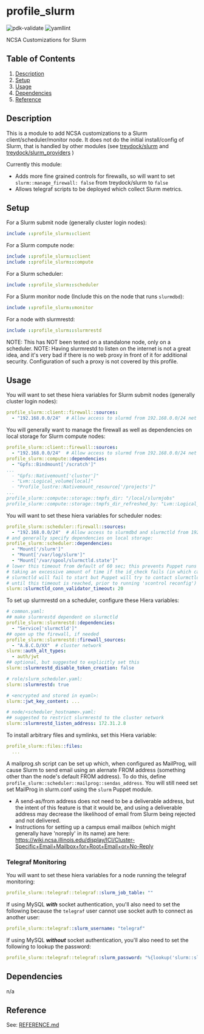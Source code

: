 # profile_slurm

![pdk-validate](https://github.com/ncsa/puppet-profile_slurm/workflows/pdk-validate/badge.svg)
![yamllint](https://github.com/ncsa/puppet-profile_slurm/workflows/yamllint/badge.svg)

NCSA Customizations for Slurm

## Table of Contents

1. [Description](#description)
1. [Setup](#setup)
1. [Usage](#usage)
1. [Dependencies](#dependencies)
1. [Reference](#reference)


## Description

This is a module to add NCSA customizations to a Slurm client/scheduler/monitor node. It does not do the initial install/config of Slurm, that is handled by other modules (see [treydock/slurm](https://forge.puppet.com/modules/treydock/slurm) and [treydock/slurm_providers](https://forge.puppet.com/modules/treydock/slurm_providers) )

Currently this module:
- Adds more fine grained controls for firewalls, so will want to set `slurm::manage_firewall: false` from treydock/slurm to `false`
- Allows telegraf scripts to be deployed which collect Slurm metrics.


## Setup

For a Slurm submit node (generally cluster login nodes):
```ruby
include ::profile_slurm::client
```

For a Slurm compute node:
```ruby
include ::profile_slurm::client
include ::profile_slurm::compute
```

For a Slurm scheduler:
```ruby
include ::profile_slurm::scheduler
```

For a Slurm monitor node (Include this on the node that runs `slurmdbd`):
```ruby
include ::profile_slurm::monitor
```

For a node with slurmrestd:
```ruby
include ::profile_slurm::slurmrestd
```
NOTE: This has NOT been tested on a standalone node, only on a scheduler.
NOTE: Having slurmrestd to listen on the internet is not a great idea, and it's very bad if there is no web proxy in front of it for additional security. Configuration of such a proxy is not covered by this profile.


## Usage

You will want to set these hiera variables for Slurm submit nodes (generally cluster login nodes):
```yaml
profile_slurm::client::firewall::sources:
  - "192.168.0.0/24"  # Allow access to slurmd from 192.168.0.0/24 net
```

You will generally want to manage the firewall as well as dependencies on local storage for Slurm compute nodes:
```yaml
profile_slurm::client::firewall::sources:
  - "192.168.0.0/24"  # Allow access to slurmd from 192.168.0.0/24 net
profile_slurm::compute::dependencies:
  - "Gpfs::Bindmount['/scratch']"
...
  - "Gpfs::Nativemount['cluster']"
  - "Lvm::Logical_volume[local]"
  - "Profile_lustre::Nativemount_resource['/projects']"
...
profile_slurm::compute::storage::tmpfs_dir: "/local/slurmjobs"
profile_slurm::compute::storage::tmpfs_dir_refreshed_by: "Lvm::Logical_volume[local]"
```

You will want to set these hiera variables for scheduler nodes:
```yaml
profile_slurm::scheduler::firewall::sources:
  - "192.168.0.0/24"  # Allow access to slurmdbd and slurmctld from 192.168.0.0/24 net
# and generally specify dependencies on local storage:
profile_slurm::scheduler::dependencies:
  - "Mount['/slurm']"
  - "Mount['/var/log/slurm']"
  - "Mount['/var/spool/slurmctld.state']"
# lower this timeout from default of 60 sec; this prevents Puppet runs from
# taking an excessive amount of time if the id_check fails (in which case
# slurmctld will fail to start but Puppet will try to contact slurmctld
# until this timeout is reached, prior to running 'scontrol reconfig')
slurm::slurmctld_conn_validator_timeout: 20
```

To set up slurmrestd on a scheduler, configure these Hiera variables:
```yaml
# common.yaml:
## make slurmrestd dependent on slurmctld
profile_slurm::slurmrestd::dependencies:
  - "Service['slurmctld']"
## open up the firewall, if needed
profile_slurm::slurmrestd::firewall_sources:
  - "A.B.C.D/XX"  # cluster network
slurm::auth_alt_types:
  - auth/jwt
## optional, but suggested to explicitly set this
slurm::slurmrestd_disable_token_creation: false

# role/slurm_scheduler.yaml:
slurm::slurmrestd: true

# <encrypted and stored in eyaml>:
slurm::jwt_key_content: ...

# node/<scheduler_hostname>.yaml:
## suggested to restrict slurmrestd to the cluster network
slurm::slurmrestd_listen_address: 172.31.2.8
```

To install arbitrary files and symlinks, set this Hiera variable:
```yaml
profile_slurm::files::files:
  ...
```

A mailprog.sh script can be set up which, when configured as MailProg,
will cause Slurm to send email using an alernate FROM address (something
other than the node's default FROM address). To do this, define
`profile_slurm::scheduler::mailprog::sendas_address`. You will still
need set set MailProg in slurm.conf using the `slurm` Puppet module.
* A send-as/from address does not need to be a deliverable address, but the intent of this feature is that it would be, and using a deliverable address may decrease the likelihood of email from Slurm being rejected and not delivered.
* Instructions for setting up a campus email mailbox (which might generally have 'noreply' in its name) are here: https://wiki.ncsa.illinois.edu/display/ICI/Cluster-Specific+Email+Mailbox+for+Root+Email+or+No-Reply

### Telegraf Monitoring

You will want to set these hiera variables for a node running the telegraf monitoring:
```yaml
profile_slurm::telegraf::telegraf::slurm_job_table: ""
```

If using MySQL ***with*** socket authentication, you'll also need to set the following because the `telegraf` user cannot use socket auth to connect as another user:
```yaml
profile_slurm::telegraf::slurm_username: "telegraf"
```

If using MySQL ***without*** socket authentication, you'll also need to set the following to lookup the password:
```yaml
profile_slurm::telegraf::telegraf::slurm_password: "%{lookup('slurm::slurmdbd_storage_pass')}"  # This is a VAULT lookup, use the keyname you have chosen for storing the slurmdb user account password
```


## Dependencies

n/a


## Reference

See: [REFERENCE.md](REFERENCE.md)

